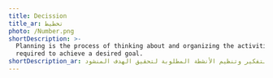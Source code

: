 ```yaml
---
title: Decission
title_ar: تخطيط
photo: /Number.png
shortDescription: >-
  Planning is the process of thinking about and organizing the activities
  required to achieve a desired goal. 
shortDescription_ar: التخطيط هو عملية التفكير وتنظيم الأنشطة المطلوبة لتحقيق الهدف المنشود.
---
```



